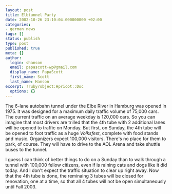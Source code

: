 ```yaml
---
layout: post
title: Elbtunnel Party
date: 2002-10-26 23:10:04.000000000 +02:00
categories:
- german news
tags: []
status: publish
type: post
published: true
meta: {}
author:
  login: shanson
  email: papascott-wp@gmail.com
  display_name: PapaScott
  first_name: Scott
  last_name: Hanson
excerpt: !ruby/object:Hpricot::Doc
  options: {}
---
```

<p>The 6-lane autobahn tunnel under the Elbe River in Hamburg was opened in 1975. It was designed for a maximum daily traffic volume of 75,000 cars. The current traffic on an average weekday is 120,000 cars. So you can imagine that most drivers are trilled that the 4th tube with 2 additional lanes will be opened to traffic on Monday. But first, on Sunday, the 4th tube will be opened to foot traffic as a huge <em>Volksfest</em>, complete with food stands and music. Organizers expect 100,000 visitors. There's no place for them to park, of course. They will have to drive to the AOL Arena and take shuttle buses to the tunnel.</p>
<p>I guess I can think of better things to do on a Sunday than to walk through a tunnel with 100,000 fellow citizens, even if is raining cats and dogs like it did today. And I don't expect the traffic situation to clear up right away. Now that the 4th tube is done, the reminaing 3 tubes will be closed for renovation, one at a time, so that all 4 tubes will not be open simultaneously until Fall 2003.</p>
